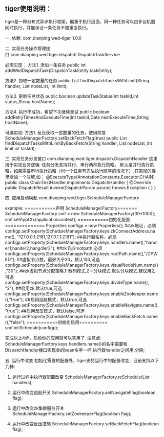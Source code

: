 ## tiger使用说明：
tiger是一种分布式异步执行框架，偏重于执行层面，同一种任务可以由多台机器同时执行，并能保证一条任务不被重复执行。

一. 依赖:
<groupId>com.dianping</groupId>
<artifactId>wed-tiger</artifactId>
<version>1.0.0</version>

二. 实现任务操作管理接口:com.dianping.wed.tiger.dispatch.DispatchTaskService

必须实现：
方法1. 添加一条任务
public int addWedDispatchTask(DispatchTaskEntity taskEntity);

方法2. 捞取一定数量的任务
public List<DispatchTaskEntity> findDispatchTasksWithLimit(String handler, List<Integer> nodeList, int limit);

方法3. 更新任务状态
public boolean updateTaskStatus(int taskId,int status,String hostName);

方法4. 执行不成功，希望下次继续重试
public boolean addRetryTimesAndExecuteTime(int taskId,Date nextExecuteTime,String hostName);

可选实现:
方法1. 反压获取一定数量的任务，使用前提ScheduleManagerFactory.setBackFetchFlag(true)
public List<DispatchTaskEntity> findDispatchTasksWithLimitByBackFetch(String handler, List<Integer> nodeList, int limit,int taskId);


三. 实现任务分发接口 com.dianping.wed.tiger.dispatch.DispatchHandler
这里用于实现业务逻辑;
任务分发支持并行、串行两种执行策略。
默认是并行执行策略，如果需要串行执行策略（同一个任务有先后执行顺序的情况下）,在实现的类里增加一个注解,如：
@ExecuteType(AnnotationConstants.Executor.CHAIN)
public class ChainTestHandler implements DispatchHandler {
	@Override
	public DispatchResult invoke(DispatchParam param) throws Exception {
	}
}

四. 应用启动唤起 com.dianping.wed.tiger.ScheduleManagerFactory

example:
===========声明 ScheduleManagerFactory=======
ScheduleManagerFactory smf = new ScheduleManagerFactory(30*1000);
smf.setAppCtx(applicationcontext);
===========初始化配置==============
Properties configp = new Properties();
##zk地址，必须
configp.setProperty(ScheduleManagerFactory.keys.zkConnectAddress.name(), "127.0.0.1:2181,127.0.1.1:2181");
##执行器名称，必须
configp.setProperty(ScheduleManagerFactory.keys.handlers.name(),"handler1,hander2,hangdler3");
##zk节点rootpath,必须
configp.setProperty(ScheduleManagerFactory.keys.rootPath.name(),"/DPWED");
##虚拟节点数，最好大于20，默认100,可选
configp.setProperty(ScheduleManagerFactory.keys.visualNodeNum.name(),"30");
##zk虚拟节点分配策略,1-散列模式,2－分块模式,默认分块模式,建议用2,可选
configp.setProperty(ScheduleManagerFactory.keys.divideType.name(), "2");
##启用zk,默认true,可选
configp.setProperty(ScheduleManagerFactory.keys.enableZookeeper.name(),"true");
##启用巡航模式，默认true,可选
configp.setProperty(ScheduleManagerFactory.keys.enableNavigate.name(),"true");
##启用反压模式，默认false,可选
configp.setProperty(ScheduleManagerFactory.keys.enableBackFetch.name(),"false");
===========初始化启用==========
smf.initSchedule(configp);

完成以上4步，启动你的应用就可以实用了.
注意点:
ScheduleManagerFactory.keys.handlers.name()的名字需要和DispatchHandler接口实现类的bean名字一样,执行器handler之间用,分隔;

五. 运行中改变
初始化需要的配置外，tiger支持运行中的配置改变，目前支持以下几种:
1. 运行过程中执行器配置改变
ScheduleManagerFactory.reSchedule(List<String> handlers);

2. 运行中改变巡航开关
ScheduleManagerFactory.setNavigateFlag(boolean flag);

3. 运行中改变zk集群服务开关
ScheduleManagerFactory.setZookeeperFlag(boolean flag);

4. 运行中改变反压措施
ScheduleManagerFactory.setBackFetchFlag(boolean flag);

















